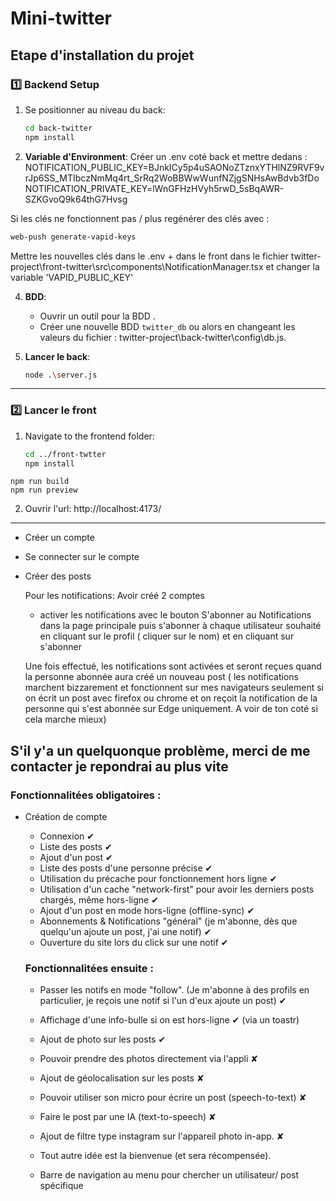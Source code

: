 # Mini-twitter

## Etape d'installation du projet

### **1️⃣ Backend Setup**
1. Se positionner au niveau du back:
   ```sh
   cd back-twitter
   npm install
   ```
2. **Variable d'Environment**:
  Créer un .env coté back et mettre dedans : NOTIFICATION_PUBLIC_KEY=BJnkICy5p4uSAONoZTznxYTHlNZ9RVF9vrJp6SS_MTIbczNmMq4rt_SrRq2WoBBWwWunfNZjgSNHsAwBdvb3fDo
NOTIFICATION_PRIVATE_KEY=lWnGFHzHVyh5rwD_5sBqAWR-SZKGvoQ9k64thG7Hvsg

Si les clés ne fonctionnent pas / plus
regénérer des clés avec :
   ```sh
   web-push generate-vapid-keys
   ```
Mettre les nouvelles clés dans le .env + dans le front dans le fichier twitter-project\front-twitter\src\components\NotificationManager.tsx et changer la variable 'VAPID_PUBLIC_KEY'

4. **BDD**:
   - Ouvrir un outil pour la BDD .
   - Créer une nouvelle BDD `twitter_db` ou alors en changeant les valeurs du fichier : twitter-project\back-twitter\config\db.js.
     

5. **Lancer le back**:
   ```sh
   node .\server.js
   ```
---

### **2️⃣ Lancer le front**
1. Navigate to the frontend folder:
   ```sh
   cd ../front-twtter
   npm install
   ```
```
npm run build
npm run preview
```

2. Ouvrir l'url: http://localhost:4173/
---
- Créer un compte
- Se connecter sur le compte
- Créer des posts

  Pour les notifications: Avoir créé 2 comptes
  - activer les notifications avec le bouton S'abonner au Notifications dans la page principale
  puis s'abonner à chaque utilisateur souhaité en cliquant sur le profil ( cliquer sur le nom) et en cliquant sur 
  s'abonner

  Une fois effectué, les notifications sont activées et seront reçues quand la personne abonnée aura créé un nouveau post ( les notifications marchent bizzarement et fonctionnent sur mes navigateurs seulement si on écrit un post avec firefox ou chrome et on reçoit la notification de la personne qui s'est abonnée sur Edge uniquement. A voir de ton coté si cela marche mieux)


S'il y'a un quelquonque problème, merci de me contacter je repondrai au plus vite
---

### Fonctionnalitées obligatoires : 
- Création de compte
    - Connexion ✔
    - Liste des posts ✔ 
    - Ajout d'un post ✔
    - Liste des posts d'une personne précise ✔
    - Utilisation du précache pour fonctionnement hors ligne ✔
    - Utilisation d'un cache "network-first" pour avoir les derniers posts chargés, même hors-ligne ✔
    - Ajout d'un post en mode hors-ligne (offline-sync) ✔
    - Abonnements & Notifications "général" (je m'abonne, dès que quelqu'un ajoute un post, j'ai une notif) ✔
    - Ouverture du site lors du click sur une notif ✔
 
  ### Fonctionnalitées ensuite :
 
   - Passer les notifs en mode "follow". (Je m'abonne à des profils en particulier, je reçois une notif si l'un d'eux ajoute un post) ✔
    - Affichage d'une info-bulle si on est hors-ligne ✔ (via un toastr)
    - Ajout de photo sur les posts ✔ 
    - Pouvoir prendre des photos directement via l'appli ✘
    - Ajout de géolocalisation sur les posts ✘
    - Pouvoir utiliser son micro pour écrire un post (speech-to-text) ✘
    - Faire le post par une IA (text-to-speech) ✘
    - Ajout de filtre type instagram sur l'appareil photo in-app. ✘
    
    - Tout autre idée est la bienvenue (et sera récompensée).  
    
    - Barre de navigation au menu pour chercher un utilisateur/ post spécifique
      


  
    
